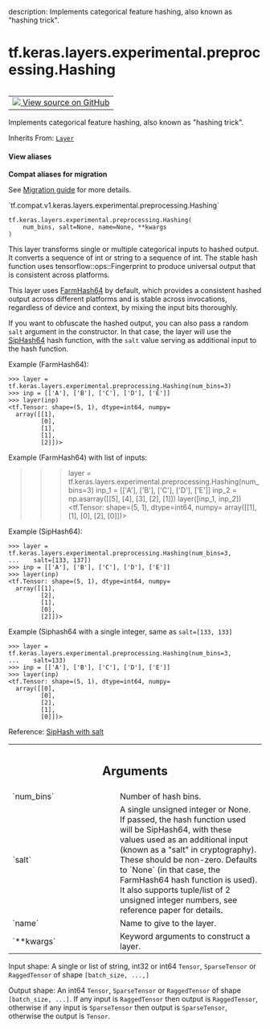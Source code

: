 description: Implements categorical feature hashing, also known as "hashing trick".

<div itemscope itemtype="http://developers.google.com/ReferenceObject">
<meta itemprop="name" content="tf.keras.layers.experimental.preprocessing.Hashing" />
<meta itemprop="path" content="Stable" />
<meta itemprop="property" content="__init__"/>
<meta itemprop="property" content="__new__"/>
</div>

# tf.keras.layers.experimental.preprocessing.Hashing

<!-- Insert buttons and diff -->

<table class="tfo-notebook-buttons tfo-api nocontent" align="left">
<td>
  <a target="_blank" href="https://github.com/tensorflow/tensorflow/blob/r2.3/tensorflow/python/keras/layers/preprocessing/hashing.py#L43-L280">
    <img src="https://www.tensorflow.org/images/GitHub-Mark-32px.png" />
    View source on GitHub
  </a>
</td>
</table>



Implements categorical feature hashing, also known as "hashing trick".

Inherits From: [`Layer`](../../../../../tf/keras/layers/Layer.md)

<section class="expandable">
  <h4 class="showalways">View aliases</h4>
  <p>
<b>Compat aliases for migration</b>
<p>See
<a href="https://www.tensorflow.org/guide/migrate">Migration guide</a> for
more details.</p>
<p>`tf.compat.v1.keras.layers.experimental.preprocessing.Hashing`</p>
</p>
</section>

<pre class="devsite-click-to-copy prettyprint lang-py tfo-signature-link">
<code>tf.keras.layers.experimental.preprocessing.Hashing(
    num_bins, salt=None, name=None, **kwargs
)
</code></pre>



<!-- Placeholder for "Used in" -->

This layer transforms single or multiple categorical inputs to hashed output.
It converts a sequence of int or string to a sequence of int. The stable hash
function uses tensorflow::ops::Fingerprint to produce universal output that
is consistent across platforms.

This layer uses [FarmHash64](https://github.com/google/farmhash) by default,
which provides a consistent hashed output across different platforms and is
stable across invocations, regardless of device and context, by mixing the
input bits thoroughly.

If you want to obfuscate the hashed output, you can also pass a random `salt`
argument in the constructor. In that case, the layer will use the
[SipHash64](https://github.com/google/highwayhash) hash function, with
the `salt` value serving as additional input to the hash function.

Example (FarmHash64):

```
>>> layer = tf.keras.layers.experimental.preprocessing.Hashing(num_bins=3)
>>> inp = [['A'], ['B'], ['C'], ['D'], ['E']]
>>> layer(inp)
<tf.Tensor: shape=(5, 1), dtype=int64, numpy=
  array([[1],
         [0],
         [1],
         [1],
         [2]])>
```


Example (FarmHash64) with list of inputs:
>>> layer = tf.keras.layers.experimental.preprocessing.Hashing(num_bins=3)
>>> inp_1 = [['A'], ['B'], ['C'], ['D'], ['E']]
>>> inp_2 = np.asarray([[5], [4], [3], [2], [1]])
>>> layer([inp_1, inp_2])
<tf.Tensor: shape=(5, 1), dtype=int64, numpy=
  array([[1],
         [1],
         [0],
         [2],
         [0]])>


Example (SipHash64):

```
>>> layer = tf.keras.layers.experimental.preprocessing.Hashing(num_bins=3,
...    salt=[133, 137])
>>> inp = [['A'], ['B'], ['C'], ['D'], ['E']]
>>> layer(inp)
<tf.Tensor: shape=(5, 1), dtype=int64, numpy=
  array([[1],
         [2],
         [1],
         [0],
         [2]])>
```

Example (Siphash64 with a single integer, same as `salt=[133, 133]`

```
>>> layer = tf.keras.layers.experimental.preprocessing.Hashing(num_bins=3,
...    salt=133)
>>> inp = [['A'], ['B'], ['C'], ['D'], ['E']]
>>> layer(inp)
<tf.Tensor: shape=(5, 1), dtype=int64, numpy=
  array([[0],
         [0],
         [2],
         [1],
         [0]])>
```

Reference: [SipHash with salt](https://www.131002.net/siphash/siphash.pdf)

<!-- Tabular view -->
 <table class="responsive fixed orange">
<colgroup><col width="214px"><col></colgroup>
<tr><th colspan="2"><h2 class="add-link">Arguments</h2></th></tr>

<tr>
<td>
`num_bins`
</td>
<td>
Number of hash bins.
</td>
</tr><tr>
<td>
`salt`
</td>
<td>
A single unsigned integer or None.
If passed, the hash function used will be SipHash64, with these values
used as an additional input (known as a "salt" in cryptography).
These should be non-zero. Defaults to `None` (in that
case, the FarmHash64 hash function is used). It also supports
tuple/list of 2 unsigned integer numbers, see reference paper for details.
</td>
</tr><tr>
<td>
`name`
</td>
<td>
Name to give to the layer.
</td>
</tr><tr>
<td>
`**kwargs`
</td>
<td>
Keyword arguments to construct a layer.
</td>
</tr>
</table>


Input shape: A single or list of string, int32 or int64 `Tensor`,
  `SparseTensor` or `RaggedTensor` of shape `[batch_size, ...,]`

Output shape: An int64 `Tensor`, `SparseTensor` or `RaggedTensor` of shape
  `[batch_size, ...]`. If any input is `RaggedTensor` then output is
  `RaggedTensor`, otherwise if any input is `SparseTensor` then output is
  `SparseTensor`, otherwise the output is `Tensor`.

